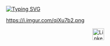 [![Typing SVG](https://readme-typing-svg.demolab.com?font=Fira+Code&size=24&duration=999&pause=999&color=07F700&background=FFFFFF00&center=true&vCenter=true&height=53&lines=C+Y+B+E+R+S+E+C+U+R+I+T+Y)](https://git.io/typing-svg)

https://i.imgur.com/qiXu7b2.png

<p align="center">
  <a href="https://www.linkedin.com/in/ahakankarabacak/"><img width="32px" alt="LinkedIn" title="LinkedIn" src="https://i.imgur.com/qiXu7b2.png"/></a>
</p>
